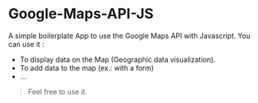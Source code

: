 # Google-Maps-API-JS
A simple boilerplate App to use the Google Maps API with Javascript. You can use it :
- To display data on the Map (Geographic data visualization).
- To add data to the map (ex.: with a form)
- ...
> Feel free to use it.
